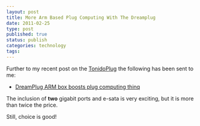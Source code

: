 ```yaml
--- 
layout: post 
title: More Arm Based Plug Computing With The Dreamplug
date: 2011-02-25
type: post 
published: true 
status: publish
categories: technology
tags: 
---
```


Further to my recent post on the
[TonidoPlug](2011/02/25/tonidoplug-tnd003sp1a03-₤65-tonido-store/ "TonidoPlug")
the following has been sent to me:

 *  [DreamPlug ARM box boosts plug computing thinq](http://www.thinq.co.uk/2011/2/1/new-it-announces-dreamplug-arm-box/)

The inclusion of **two** gigabit ports and e-sata is very exciting, but
it is more than twice the price.

Still, choice is good!

